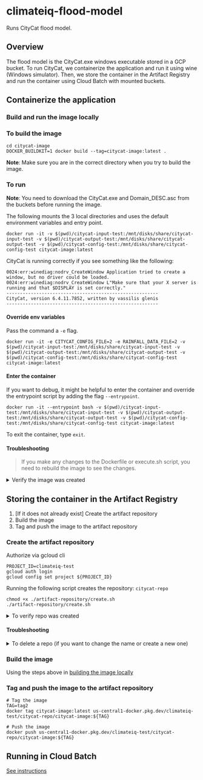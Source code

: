 # climateiq-flood-model
Runs CityCat flood model.

## Overview
The flood model is the CityCat.exe windows executable stored in a GCP bucket. To run CityCat, we containerize the application and run it using wine (Windows simulator). Then, we store the container in the Artifact Registry and run the container using Cloud Batch with mounted buckets.

## Containerize the application

### Build and run the image locally

### To build the image

```
cd citycat-image
DOCKER_BUILDKIT=1 docker build --tag=citycat-image:latest .
```

**Note**: Make sure you are in the correct directory when you try to build the image.

### To run

**Note**: You need to download the CityCat.exe and Domain_DESC.asc from the buckets before running the image.

The following mounts the 3 local directories and uses the default environment variables and entry point.
```
docker run -it -v $(pwd)/citycat-input-test:/mnt/disks/share/citycat-input-test -v $(pwd)/citycat-output-test:/mnt/disks/share/citycat-output-test -v $(pwd)/citycat-config-test:/mnt/disks/share/citycat-config-test citycat-image:latest 
```

CityCat is running correctly if you see something like the following:
```
0024:err:winediag:nodrv_CreateWindow Application tried to create a window, but no driver could be loaded.
0024:err:winediag:nodrv_CreateWindow L"Make sure that your X server is running and that $DISPLAY is set correctly."
--------------------------------------------------------
CityCat, version 6.4.11.7852, written by vassilis glenis
--------------------------------------------------------
```

#### Override env variables

Pass the command a `-e` flag.
```
docker run -it -e CITYCAT_CONFIG_FILE=2 -e RAINFALL_DATA_FILE=2 -v $(pwd)/citycat-input-test:/mnt/disks/share/citycat-input-test -v $(pwd)/citycat-output-test:/mnt/disks/share/citycat-output-test -v $(pwd)/citycat-config-test:/mnt/disks/share/citycat-config-test citycat-image:latest 
```

#### Enter the container

If you want to debug, it might be helpful to enter the container and override the entrypoint script by adding the flag `--entrypoint`.
```
docker run -it --entrypoint bash -v $(pwd)/citycat-input-test:/mnt/disks/share/citycat-input-test -v $(pwd)/citycat-output-test:/mnt/disks/share/citycat-output-test -v $(pwd)/citycat-config-test:/mnt/disks/share/citycat-config-test citycat-image:latest
```

To exit the container, type `exit`.

#### Troubleshooting

> If you make any changes to the Dockerfile or execute.sh script, you need to rebuild the image to see the changes.

<details>
  <summary>Verify the image was created</summary>
```
docker images citycat-image
```
</details>

## Storing the container in the Artifact Registry

1. [If it does not already exist] Create the artifact repository
2. Build the image
3. Tag and push the image to the artifact repository

### Create the artifact repository

Authorize via gcloud cli
```shell
PROJECT_ID=climateiq-test
gcloud auth login
gcloud config set project ${PROJECT_ID} 
```

Running the following script creates the repository: `citycat-repo`
```shell
chmod +x ./artifact-repository/create.sh 
./artifact-repository/create.sh
```

<details>
  <summary>To verify repo was created</summary>
```
gcloud artifacts repositories list
```
</details>

#### Troubleshooting

<details>
  <summary>To delete a repo (if you want to change the name or create a new one)</summary>
```
gcloud artifacts repositories delete citycat-repo --location=us-central1
```
</details>

### Build the image
Using the steps above in [building the image locally](#to-build-the-image)

### Tag and push the image to the artifact repository

```
# Tag the image
TAG=tag2
docker tag citycat-image:latest us-central1-docker.pkg.dev/climateiq-test/citycat-repo/citycat-image:${TAG}

# Push the image
docker push us-central1-docker.pkg.dev/climateiq-test/citycat-repo/citycat-image:${TAG}
```

## Running in Cloud Batch

[See instructions](./batch/README.md)